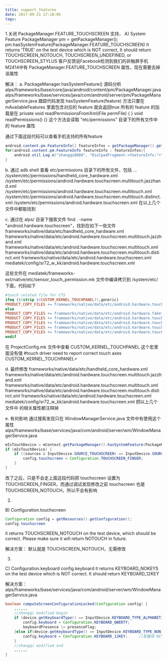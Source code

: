 ```yaml
---
title: support_features
date: 2017-09-21 17:10:05
tags:
---
```

1.关闭 PackageManager.FEATURE_TOUCHSCREEN 支持，
A) System Feature
PackageManager pm = getPackageManager();
pm.hasSystemFeature(PackageManager.FEATURE_TOUCHSCREEN)
It returns ‘TRUE’ on the test device which is NOT correct, It should return TOUCHSCREEN_NOTOUCH, TOUCHSCREEN_UNDEFINED, or TOUCHSCREEN_STYLUS
客户反馈说Facebook检测到我们的非触屏手机M2414中有 PackageManager.FEATURE_TOUCHSCREEN 属性，现在需要去掉该属性

解决：
a. PackageManager.hasSystemFeature() 源码分析
alps/frameworks/base/core/java/android/content/pm/PackageManager.java
alps/frameworks/base/services/java/com/android/server/pm/PackageManagerService.java
跟踪代码发现 hasSystemFeature(feature) 方法只要在 mAvailableFeatures 里面包含对应的 feature 就会返回true
所有的 feature 的加载是在 private void readPermissionsFromXml(File permFile) { }
void readPermissions() {} 这个方法会读取 "etc/permissions" 目录下的所有文件中的 feature 属性

通过下面这段代码可以查看手机支持的所有feature
``` Java
android.content.pm.FeatureInfo[] featureInfos = getPackageManager().getSystemAvailableFeatures();
for(android.content.pm.FeatureInfo featureInfo : featureInfos){
    android.util.Log.e("zhangqi8888", "DialpadFragment->featureInfo:"+featureInfo.toString());
}
```

b. 通过 adb shell 查看 etc/permissions 目录下的所有文件，包括
...
/system/etc/permissions/handheld_core_hardware.xml
/system/etc/permissions/android.hardware.touchscreen.multitouch.jazzhand.xml
/system/etc/permissions/android.hardware.touchscreen.multitouch.xml
/system/etc/permissions/android.hardware.touchscreen.multitouch.distinct.xml
/system/etc/permissions/android.hardware.touchscreen.xml
在以上几个文件中都能找到 <feature name="android.hardware.touchscreen" />

c. 通过在 alps/ 目录下搜索文件 find . -name "android.hardware.touchscreen"，找到在如下一些文件
frameworks/native/data/etc/handheld_core_hardware.xml
frameworks/native/data/etc/android.hardware.touchscreen.multitouch.jazzhand.xml
frameworks/native/data/etc/android.hardware.touchscreen.multitouch.xml
frameworks/native/data/etc/android.hardware.touchscreen.multitouch.distinct.xml
frameworks/native/data/etc/android.hardware.touchscreen.xml
mediatek/config/sr72_w_kk/android.hardware.touchscreen.xml

这些文件在 mediatek/frameworks-ext/native/etc/sensor_touch_permission.mk 文件中编译拷贝到 /system/etc/下面，代码如下
``` Makefile
#touch related file for CTS
ifeq ($(strip $(CUSTOM_KERNEL_TOUCHPANEL)),generic)
PRODUCT_COPY_FILES += frameworks/native/data/etc/android.hardware.touchscreen.xml:system/etc/permissions/android.hardware.touchscreen.xml
else
PRODUCT_COPY_FILES += frameworks/native/data/etc/android.hardware.faketouch.xml:system/etc/permissions/android.hardware.faketouch.xml
PRODUCT_COPY_FILES += frameworks/native/data/etc/android.hardware.touchscreen.multitouch.distinct.xml:system/etc/permissions/android.hardware.touchscreen.multitouch.distinct.xml
PRODUCT_COPY_FILES += frameworks/native/data/etc/android.hardware.touchscreen.multitouch.jazzhand.xml:system/etc/permissions/android.hardware.touchscreen.multitouch.jazzhand.xml
PRODUCT_COPY_FILES += frameworks/native/data/etc/android.hardware.touchscreen.multitouch.xml:system/etc/permissions/android.hardware.touchscreen.multitouch.xml
PRODUCT_COPY_FILES += frameworks/native/data/etc/android.hardware.touchscreen.xml:system/etc/permissions/android.hardware.touchscreen.xml
endif
```

在 ProjectConfig.mk 文件中查看 CUSTOM_KERNEL_TOUCHPANEL 这个宏里面没有值
#touch driver need to report correct touch axes
CUSTOM_KERNEL_TOUCHPANEL=

d. 最终修改
frameworks/native/data/etc/handheld_core_hardware.xml
frameworks/native/data/etc/android.hardware.touchscreen.multitouch.jazzhand.xml
frameworks/native/data/etc/android.hardware.touchscreen.multitouch.xml
frameworks/native/data/etc/android.hardware.touchscreen.multitouch.distinct.xml
frameworks/native/data/etc/android.hardware.touchscreen.xml
mediatek/config/sr72_w_kk/android.hardware.touchscreen.xml
把以上几个文件中 <feature name="android.hardware.touchscreen" /> 的相关属性都注释掉

e. 有何影响
通过搜索发现只在 WindowManagerService.java 文件中有使用这个属性
alps/frameworks/base/services/java/com/android/server/wm/WindowManagerService.java
``` Java
mIsTouchDevice = mContext.getPackageManager().hasSystemFeature(PackageManager.FEATURE_TOUCHSCREEN);
if (mIsTouchDevice) {
    if ((sources & InputDevice.SOURCE_TOUCHSCREEN) == InputDevice.SOURCE_TOUCHSCREEN) {
        config.touchscreen = Configuration.TOUCHSCREEN_FINGER;
    }
}
```
改了之后，只是不会走上面这段代码把 touchscreen 设置为 TOUCHSCREEN_FINGER，而通过调试发现修改之前 touchscreen 也是 TOUCHSCREEN_NOTOUCH，所以不会有影响

2.
B) Configuration.touchscreen
``` Java
Configuration config = getResources().getConfiguration();
config.touchscreen
```
it returns TOUCHSCREEN_NOTOUCH on the test device, which should be correct. Please make sure it will return NOTOUCH in future.

解决方案：
默认就是 TOUCHSCREEN_NOTOUCH，无需修改

3.
C) Configuration.keyboard
config.keyboard
it returns KEYBOARD_NOKEYS on the test device which is NOT correct. 
It should return KEYBOARD_12KEY

解决方案：
alps/frameworks/base/services/java/com/android/server/wm/WindowManagerService.java
``` Java
boolean computeScreenConfigurationLocked(Configuration config) {
    ......
    //zhangqi modified begin
    if (device.getKeyboardType() == InputDevice.KEYBOARD_TYPE_ALPHABETIC) {
        config.keyboard = Configuration.KEYBOARD_QWERTY;
        keyboardPresence |= presenceFlag;
    }else if(device.getKeyboardType() == InputDevice.KEYBOARD_TYPE_NON_ALPHABETIC){
        config.keyboard = Configuration.KEYBOARD_12KEY;     //配置成 KEYBOARD_12KEY
    }
    //zhangqi modified end
    ......
}
```